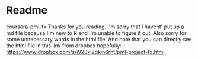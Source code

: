 # Readme
coursera-pml-fx
Thanks for you reading. I'm sorry that I havent' put up a md file because I'm new to R and I'm unable to figure it out.
Also sorry for some unnecessary words in the html file. 
And note that you can directly see the html file in this link from dropbox hopefully: 
https://www.dropbox.com/s/i928kl2qkin6rht/pml-project-fx.html
